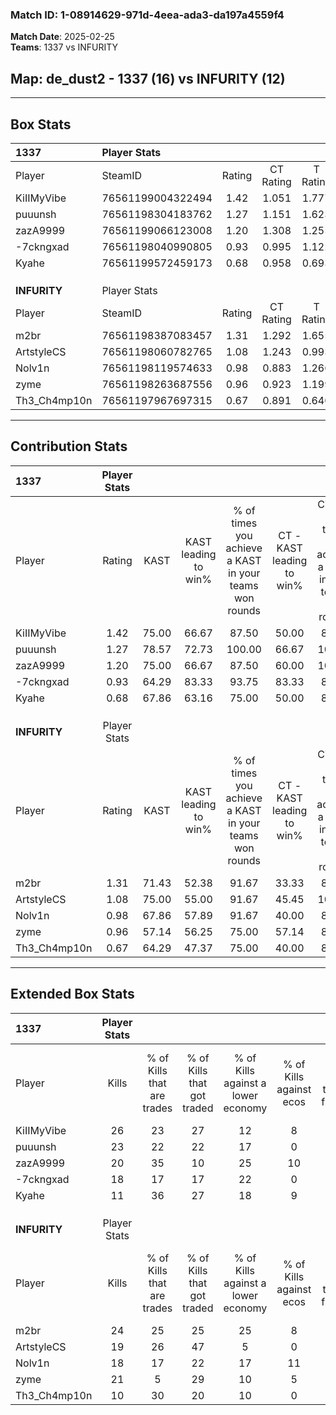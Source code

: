 ### Match ID: 1-08914629-971d-4eea-ada3-da197a4559f4  
**Match Date**: 2025-02-25  
**Teams**: 1337 vs INFURITY  

## **Map**: de_dust2 - 1337 (16) vs INFURITY (12)  
---  

## Box Stats  

| **1337**     | Player Stats      |        |           |          |       |       |       |         |        |      |     |
| :- | :- | :-: | :-: | :-: | :-: | :-: | :-: | :-: | :-: | :-: | :-: |
| Player       | SteamID           | Rating | CT Rating | T Rating | KAST  |  ADR  | Kills | Assists | Deaths | K/D  | HS% |
| KiIIMyVibe   | 76561199004322494 |  1.42  |   1.051   |  1.777   | 75.00 | 92.6  |  26   |    5    |   16   | 1.63 | 57  |
| puuunsh      | 76561198304183762 |  1.27  |   1.151   |  1.623   | 78.57 | 81.7  |  23   |    2    |   18   | 1.28 | 69  |
| zazA9999     | 76561199066123008 |  1.20  |   1.308   |  1.255   | 75.00 | 76.9  |  20   |   10    |   16   | 1.25 | 55  |
| -7ckngxad    | 76561198040990805 |  0.93  |   0.995   |  1.122   | 64.29 | 74.9  |  18   |    6    |   22   | 0.82 | 27  |
| Kyahe        | 76561199572459173 |  0.68  |   0.958   |  0.693   | 67.86 | 49.9  |  11   |    7    |   21   | 0.52 | 54  |
|              |                   |        |           |          |       |       |       |         |        |      |     |
|              |                   |        |           |          |       |       |       |         |        |      |     |
|              |                   |        |           |          |       |       |       |         |        |      |     |
| **INFURITY** | Player Stats      |        |           |          |       |       |       |         |        |      |     |
| Player       | SteamID           | Rating | CT Rating | T Rating | KAST  |  ADR  | Kills | Assists | Deaths | K/D  | HS% |
| m2br         | 76561198387083457 |  1.31  |   1.292   |  1.655   | 71.43 | 102.3 |  24   |    7    |   19   | 1.26 | 41  |
| ArtstyleCS   | 76561198060782765 |  1.08  |   1.243   |  0.993   | 75.00 | 76.4  |  19   |   10    |   21   | 0.90 | 57  |
| Nolv1n       | 76561198119574633 |  0.98  |   0.883   |  1.266   | 67.86 | 59.0  |  18   |    2    |   17   | 1.06 | 33  |
| zyme         | 76561198263687556 |  0.96  |   0.923   |  1.199   | 57.14 | 79.9  |  21   |    3    |   23   | 0.91 | 71  |
| Th3_Ch4mp10n | 76561197967697315 |  0.67  |   0.891   |  0.640   | 64.29 | 51.6  |  10   |    8    |   19   | 0.53 | 20  |
---  

## Contribution Stats  

| **1337**     | Player Stats |       |                      |                                                        |                           |                                                             |                          |                                                            |
| :- | :-: | :-: | :-: | :-: | :-: | :-: | :-: | :-: |
| Player       |    Rating    | KAST  | KAST leading to win% | % of times you achieve a KAST in your teams won rounds | CT - KAST leading to win% | CT - % of times you achieve a KAST in your teams won rounds | T - KAST leading to win% | T - % of times you achieve a KAST in your teams won rounds |
| KiIIMyVibe   |     1.42     | 75.00 |        66.67         |                         87.50                          |           50.00           |                            83.33                            |          81.82           |                           90.00                            |
| puuunsh      |     1.27     | 78.57 |        72.73         |                         100.00                         |           66.67           |                           100.00                            |          76.92           |                           100.00                           |
| zazA9999     |     1.20     | 75.00 |        66.67         |                         87.50                          |           60.00           |                           100.00                            |          72.73           |                           80.00                            |
| -7ckngxad    |     0.93     | 64.29 |        83.33         |                         93.75                          |           83.33           |                            83.33                            |          83.33           |                           100.00                           |
| Kyahe        |     0.68     | 67.86 |        63.16         |                         75.00                          |           50.00           |                            83.33                            |          77.78           |                           70.00                            |
|              |              |       |                      |                                                        |                           |                                                             |                          |                                                            |
|              |              |       |                      |                                                        |                           |                                                             |                          |                                                            |
|              |              |       |                      |                                                        |                           |                                                             |                          |                                                            |
| **INFURITY** | Player Stats |       |                      |                                                        |                           |                                                             |                          |                                                            |
| Player       |    Rating    | KAST  | KAST leading to win% | % of times you achieve a KAST in your teams won rounds | CT - KAST leading to win% | CT - % of times you achieve a KAST in your teams won rounds | T - KAST leading to win% | T - % of times you achieve a KAST in your teams won rounds |
| m2br         |     1.31     | 71.43 |        52.38         |                         91.67                          |           33.33           |                            80.00                            |          77.78           |                           100.00                           |
| ArtstyleCS   |     1.08     | 75.00 |        55.00         |                         91.67                          |           45.45           |                           100.00                            |          66.67           |                           85.71                            |
| Nolv1n       |     0.98     | 67.86 |        57.89         |                         91.67                          |           40.00           |                            80.00                            |          77.78           |                           100.00                           |
| zyme         |     0.96     | 57.14 |        56.25         |                         75.00                          |           57.14           |                            80.00                            |          55.56           |                           71.43                            |
| Th3_Ch4mp10n |     0.67     | 64.29 |        47.37         |                         75.00                          |           40.00           |                            80.00                            |          55.56           |                           71.43                            |
---  

## Extended Box Stats  

| **1337**     | Player Stats |                            |                            |                                    |                         |                              |                                 |        |                             |                                     |                          |                               |                            |
| :- | :-: | :-: | :-: | :-: | :-: | :-: | :-: | :-: | :-: | :-: | :-: | :-: | :-: |
| Player       |    Kills     | % of Kills that are trades | % of Kills that got traded | % of Kills against a lower economy | % of Kills against ecos | % of Kills that are flawless | % of Kills that are close duels | Deaths | % of Deaths that get traded | % of Deaths against a lower economy | % of Deaths against ecos | % of Deaths that are flawless | % of Deaths that are close |
| KiIIMyVibe   |      26      |             23             |             27             |                 12                 |            8            |              62              |               23                |   16   |              6              |                  0                  |            0             |              69               |             13             |
| puuunsh      |      23      |             22             |             22             |                 17                 |            0            |              70              |                4                |   18   |             39              |                  6                  |            6             |              61               |             0              |
| zazA9999     |      20      |             35             |             10             |                 25                 |           10            |              60              |                5                |   16   |             31              |                  6                  |            0             |              81               |             6              |
| -7ckngxad    |      18      |             17             |             17             |                 22                 |            0            |              78              |                0                |   22   |             32              |                  9                  |            5             |              64               |             5              |
| Kyahe        |      11      |             36             |             27             |                 18                 |            9            |              55              |                9                |   21   |             33              |                 10                  |            5             |              67               |             5              |
|              |              |                            |                            |                                    |                         |                              |                                 |        |                             |                                     |                          |                               |                            |
|              |              |                            |                            |                                    |                         |                              |                                 |        |                             |                                     |                          |                               |                            |
|              |              |                            |                            |                                    |                         |                              |                                 |        |                             |                                     |                          |                               |                            |
| **INFURITY** | Player Stats |                            |                            |                                    |                         |                              |                                 |        |                             |                                     |                          |                               |                            |
| Player       |    Kills     | % of Kills that are trades | % of Kills that got traded | % of Kills against a lower economy | % of Kills against ecos | % of Kills that are flawless | % of Kills that are close duels | Deaths | % of Deaths that get traded | % of Deaths against a lower economy | % of Deaths against ecos | % of Deaths that are flawless | % of Deaths that are close |
| m2br         |      24      |             25             |             25             |                 25                 |            8            |              79              |                4                |   19   |             16              |                  5                  |            0             |              47               |             16             |
| ArtstyleCS   |      19      |             26             |             47             |                 5                  |            0            |              53              |               16                |   21   |             19              |                  5                  |            0             |              67               |             10             |
| Nolv1n       |      18      |             17             |             22             |                 17                 |           11            |              72              |                6                |   17   |             24              |                 12                  |            0             |              88               |             0              |
| zyme         |      21      |             5              |             29             |                 10                 |            5            |              62              |                0                |   23   |             22              |                 13                  |            4             |              57               |             13             |
| Th3_Ch4mp10n |      10      |             30             |             20             |                 10                 |            0            |              80              |                0                |   19   |             21              |                 11                  |            0             |              74               |             5              |
